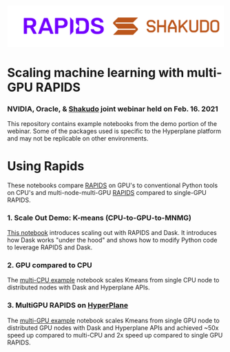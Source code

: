 ![](rapids_shakudo.png)

# Scaling machine learning with multi-GPU RAPIDS
### NVIDIA, Oracle, & [Shakudo](https://bit.ly/3FdAeRu) joint webinar held on Feb. 16. 2021
This repository contains example notebooks from the demo portion of the webinar.
Some of the packages used is specific to the Hyperplane platform and may not be replicable on other environments. 

# Using Rapids 

These notebooks compare [RAPIDS](https://rapids.ai) on GPU's to conventional Python tools on CPU's and multi-node-multi-GPU [RAPIDS](https://rapids.ai) compared to single-GPU RAPIDS.

### 1. Scale Out Demo: K-means (CPU-to-GPU-to-MNMG)
[This notebook](scaling_out_k-means.ipynb) introduces scaling out with RAPIDS and Dask. It introduces how Dask works "under the hood" and shows how to modify Python code to leverage RAPIDS and Dask.

### 2. GPU compared to CPU

The [multi-CPU example](multiCPU.ipynb) notebook scales Kmeans from single CPU node to distributed nodes with Dask and Hyperplane APIs.

### 3. MultiGPU RAPIDS on [HyperPlane](https://bit.ly/3GWTymp)

The [multi-GPU example](multiGPU_rapids.ipynb.ipynb) notebook scales Kmeans from single GPU node to distributed GPU nodes with Dask and Hyperplane APIs and achieved ~50x speed up compared to multi-CPU and 2x speed up compared to single GPU RAPIDS.